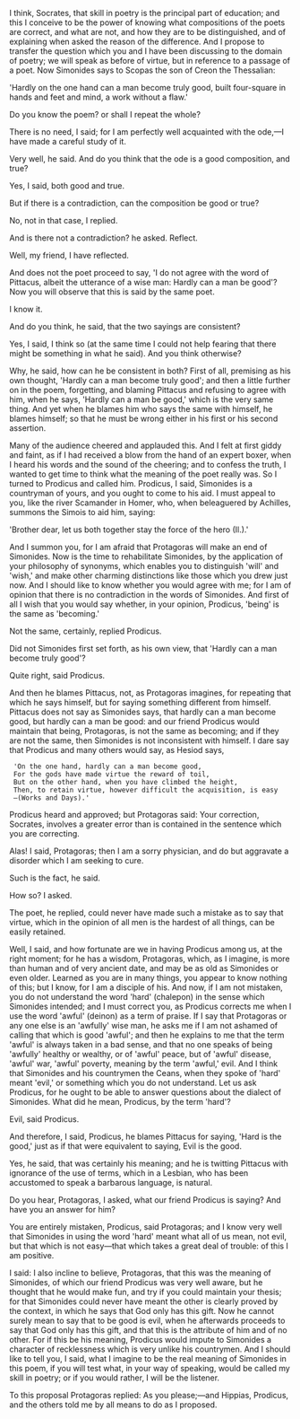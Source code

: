 I think, Socrates, that skill in poetry is the principal part of education; and this I conceive to be the power of knowing what compositions of the poets are correct, and what are not, and how they are to be distinguished, and of explaining when asked the reason of the difference. And I propose to transfer the question which you and I have been discussing to the domain of poetry; we will speak as before of virtue, but in reference to a passage of a poet. Now Simonides says to Scopas the son of Creon the Thessalian:

'Hardly on the one hand can a man become truly good, built four-square in hands and feet and mind, a work without a flaw.'

Do you know the poem? or shall I repeat the whole?

There is no need, I said; for I am perfectly well acquainted with the ode,—I have made a careful study of it.

Very well, he said. And do you think that the ode is a good composition, and true?

Yes, I said, both good and true.

But if there is a contradiction, can the composition be good or true?

No, not in that case, I replied.

And is there not a contradiction? he asked. Reflect.

Well, my friend, I have reflected.

And does not the poet proceed to say, 'I do not agree with the word of Pittacus, albeit the utterance of a wise man: Hardly can a man be good'? Now you will observe that this is said by the same poet.

I know it.

And do you think, he said, that the two sayings are consistent?

Yes, I said, I think so (at the same time I could not help fearing that there might be something in what he said). And you think otherwise?

Why, he said, how can he be consistent in both? First of all, premising as his own thought, 'Hardly can a man become truly good'; and then a little further on in the poem, forgetting, and blaming Pittacus and refusing to agree with him, when he says, 'Hardly can a man be good,' which is the very same thing. And yet when he blames him who says the same with himself, he blames himself; so that he must be wrong either in his first or his second assertion.

Many of the audience cheered and applauded this. And I felt at first giddy and faint, as if I had received a blow from the hand of an expert boxer, when I heard his words and the sound of the cheering; and to confess the truth, I wanted to get time to think what the meaning of the poet really was. So I turned to Prodicus and called him. Prodicus, I said, Simonides is a countryman of yours, and you ought to come to his aid. I must appeal to you, like the river Scamander in Homer, who, when beleaguered by Achilles, summons the Simois to aid him, saying:

'Brother dear, let us both together stay the force of the hero (Il.).'

And I summon you, for I am afraid that Protagoras will make an end of Simonides. Now is the time to rehabilitate Simonides, by the application of your philosophy of synonyms, which enables you to distinguish 'will' and 'wish,' and make other charming distinctions like those which you drew just now. And I should like to know whether you would agree with me; for I am of opinion that there is no contradiction in the words of Simonides. And first of all I wish that you would say whether, in your opinion, Prodicus, 'being' is the same as 'becoming.'

Not the same, certainly, replied Prodicus.

Did not Simonides first set forth, as his own view, that 'Hardly can a man become truly good'?

Quite right, said Prodicus.

And then he blames Pittacus, not, as Protagoras imagines, for repeating that which he says himself, but for saying something different from himself. Pittacus does not say as Simonides says, that hardly can a man become good, but hardly can a man be good: and our friend Prodicus would maintain that being, Protagoras, is not the same as becoming; and if they are not the same, then Simonides is not inconsistent with himself. I dare say that Prodicus and many others would say, as Hesiod says,

     'On the one hand, hardly can a man become good,
     For the gods have made virtue the reward of toil,
     But on the other hand, when you have climbed the height,
     Then, to retain virtue, however difficult the acquisition, is easy
     —(Works and Days).'
Prodicus heard and approved; but Protagoras said: Your correction, Socrates, involves a greater error than is contained in the sentence which you are correcting.

Alas! I said, Protagoras; then I am a sorry physician, and do but aggravate a disorder which I am seeking to cure.

Such is the fact, he said.

How so? I asked.

The poet, he replied, could never have made such a mistake as to say that virtue, which in the opinion of all men is the hardest of all things, can be easily retained.

Well, I said, and how fortunate are we in having Prodicus among us, at the right moment; for he has a wisdom, Protagoras, which, as I imagine, is more than human and of very ancient date, and may be as old as Simonides or even older. Learned as you are in many things, you appear to know nothing of this; but I know, for I am a disciple of his. And now, if I am not mistaken, you do not understand the word 'hard' (chalepon) in the sense which Simonides intended; and I must correct you, as Prodicus corrects me when I use the word 'awful' (deinon) as a term of praise. If I say that Protagoras or any one else is an 'awfully' wise man, he asks me if I am not ashamed of calling that which is good 'awful'; and then he explains to me that the term 'awful' is always taken in a bad sense, and that no one speaks of being 'awfully' healthy or wealthy, or of 'awful' peace, but of 'awful' disease, 'awful' war, 'awful' poverty, meaning by the term 'awful,' evil. And I think that Simonides and his countrymen the Ceans, when they spoke of 'hard' meant 'evil,' or something which you do not understand. Let us ask Prodicus, for he ought to be able to answer questions about the dialect of Simonides. What did he mean, Prodicus, by the term 'hard'?

Evil, said Prodicus.

And therefore, I said, Prodicus, he blames Pittacus for saying, 'Hard is the good,' just as if that were equivalent to saying, Evil is the good.

Yes, he said, that was certainly his meaning; and he is twitting Pittacus with ignorance of the use of terms, which in a Lesbian, who has been accustomed to speak a barbarous language, is natural.

Do you hear, Protagoras, I asked, what our friend Prodicus is saying? And have you an answer for him?

You are entirely mistaken, Prodicus, said Protagoras; and I know very well that Simonides in using the word 'hard' meant what all of us mean, not evil, but that which is not easy—that which takes a great deal of trouble: of this I am positive.

I said: I also incline to believe, Protagoras, that this was the meaning of Simonides, of which our friend Prodicus was very well aware, but he thought that he would make fun, and try if you could maintain your thesis; for that Simonides could never have meant the other is clearly proved by the context, in which he says that God only has this gift. Now he cannot surely mean to say that to be good is evil, when he afterwards proceeds to say that God only has this gift, and that this is the attribute of him and of no other. For if this be his meaning, Prodicus would impute to Simonides a character of recklessness which is very unlike his countrymen. And I should like to tell you, I said, what I imagine to be the real meaning of Simonides in this poem, if you will test what, in your way of speaking, would be called my skill in poetry; or if you would rather, I will be the listener.

To this proposal Protagoras replied: As you please;—and Hippias, Prodicus, and the others told me by all means to do as I proposed.
